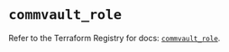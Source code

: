 # `commvault_role`

Refer to the Terraform Registry for docs: [`commvault_role`](https://registry.terraform.io/providers/commvault/commvault/1.2.10/docs/resources/role).
